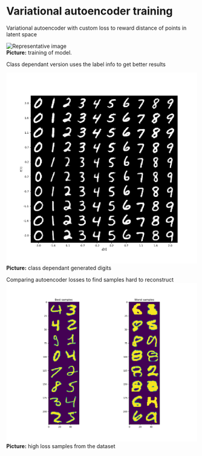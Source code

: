 # Variational autoencoder training

Variational autoencoder with custom loss to reward distance of points in latent space


![Representative image](https://github.com/senttula/keras_vae/blob/master/VAE_train_gif.gif)<br>
**Picture:** training of model.

Class dependant version uses the label info to get better results

![Representative image](https://github.com/senttula/keras_vae/blob/master/digits_over_latent.png)<br>
**Picture:** class dependant generated digits

Comparing autoencoder losses to find samples hard to reconstruct
![Representative image](https://github.com/senttula/keras_vae/blob/master/sample_differences.png)<br>
**Picture:** high loss samples from the dataset